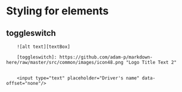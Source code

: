 Styling for elements
================================

toggleswitch
--------------------------------


		![alt text][textBox]

		[toggleswitch]: https://github.com/adam-p/markdown-here/raw/master/src/common/images/icon48.png "Logo Title Text 2"
		
		
		<input type="text" placeholder="Driver's name" data-offset="none"/>
		
	
